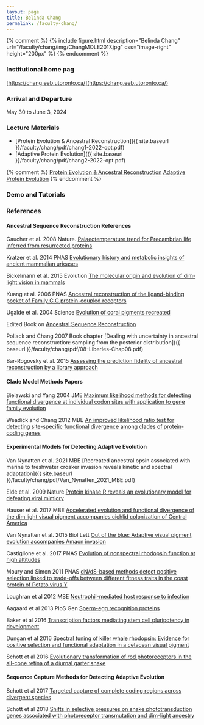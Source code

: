 ```yaml
---
layout: page
title: Belinda Chang
permalink: /faculty-chang/
---
```

{% comment %}
{% include figure.html description="Belinda Chang" url="/faculty/chang/img/ChangMOLE2017.jpg" css="image-right" height="200px" %}
{% endcomment %}
### Institutional home pag

[https://chang.eeb.utoronto.ca/](https://chang.eeb.utoronto.ca/)

### Arrival and Departure

May 30 to June 3, 2024

### Lecture Materials

* [Protein Evolution & Ancestral Reconstruction]({{ site.baseurl }}/faculty/chang/pdf/chang1-2022-opt.pdf)
* [Adaptive Protein Evolution]({{ site.baseurl }}/faculty/chang/pdf/chang2-2022-opt.pdf)

{% comment %}
[Protein Evolution & Ancestral Reconstruction](https://molevol.mbl.edu/images/a/a3/Adaptive_Protein_Evolution.pdf)
[Adaptive Protein Evolution](https://molevol.mbl.edu/images/3/33/Protein_Evolution_%26_Ancestral_Reconstruction.pdf)
{% endcomment %}

### Demo and Tutorials


### References

#### Ancestral Sequence Reconstruction References

Gaucher et al. 2008 Nature. [Palaeotemperature trend for Precambrian life inferred from resurrected proteins](https://doi.org/10.1038/nature06510)

Kratzer et al. 2014 PNAS [Evolutionary history and metabolic insights of ancient mammalian uricases](https://doi.org/10.1073/pnas.1320393111)

Bickelmann et al. 2015 Evolution [The molecular origin and evolution of dim-light vision in mammals](https://doi.org/10.1111/evo.12794)

Kuang et al. 2006 PNAS [Ancestral reconstruction of the ligand-binding pocket of Family C G protein-coupled receptors](https://doi.org/10.1111/evo.12794)

Ugalde et al. 2004 Science [Evolution of coral pigments recreated](https://doi.org/10.1126/science.1099597)

Edited Book on [Ancestral Sequence Reconstruction](https://global.oup.com/academic/product/ancestral-sequence-reconstruction-9780199299188?cc=us&lang=en&)

Pollack and Chang 2007 Book chapter [Dealing with uncertainty in ancestral sequence reconstruction: sampling from the posterior distribution]({{ baseurl }}/faculty/chang/pdf/08-Liberles-Chap08.pdf)

Bar-Rogovsky et al. 2015 [Assessing the prediction fidelity of ancestral reconstruction by a library approach](https://doi.org/10.1093/protein/gzv038)


#### Clade Model Methods Papers

Bielawski and Yang 2004 JME [Maximum likelihood methods for detecting functional divergence at individual codon sites with application to gene family evolution](https://doi.org/10.1007/s00239-004-2597-8)

Weadick and Chang 2012 MBE [An improved likelihood ratio test for detecting site-specific functional divergence among clades of protein-coding genes](https://doi.org/10.1093/molbev/msr311)


#### Experimental Models for Detecting Adaptive Evolution

Van Nynatten et al. 2021 MBE [Recreated ancestral opsin associated with marine to freshwater croaker invasion reveals kinetic and spectral adaptation]({{ site.baseurl }}/faculty/chang/pdf/Van_Nynatten_2021_MBE.pdf)

Elde et al. 2009 Nature [Protein kinase R reveals an evolutionary model for defeating viral mimicry](https://doi.org/10.1038/nature07529)

Hauser et al. 2017 MBE [Accelerated evolution and functional divergence of the dim light visual pigment accompanies cichlid colonization of Central America](https://doi.org/10.1093/molbev/msx192)

Van Nynatten et al. 2015 Biol Lett [Out of the blue: Adaptive visual pigment evolution accompanies Amaon invasion](https://royalsocietypublishing.org/doi/10.1098/rsbl.2015.0349)

Castiglione et al. 2017 PNAS [Evolution of nonspectral rhodopsin function at high altitudes](https://doi.org/10.1073/pnas.1705765114)

Moury and Simon 2011 PNAS [dN/dS-based methods detect positive selection linked to trade-offs between different fitness traits in the coast protein of Potato virus Y](https://doi.org/10.1093/molbev/msr105)

Loughran et al 2012 MBE [Neutrophil-mediated host response to infection](https://doi.org/10.1093/molbev/mss073 )

Aagaard et al 2013 PloS Gen [Sperm-egg recognition proteins](https://doi.org/10.1371/journal.pgen.1003287)

Baker et al 2016 [Transcription factors mediating stem cell pluripotency in development](https://doi.org/10.1534/genetics.115.183889)

Dungan et al 2016 [Spectral tuning of killer whale rhodopsin: Evidence for positive selection and functional adaptation in a cetacean visual pigment](https://doi.org/10.1093/molbev/msv217 )

Schott et al 2016 [Evolutionary transformation of rod photoreceptors in the all-cone retina of a diurnal garter snake](https://doi.org/10.1073/pnas.1513284113)


#### Sequence Capture Methods for Detecting Adaptive Evolution

Schott et al 2017 [Targeted capture of complete coding regions across divergent species](https://doi.org/10.1093/gbe/evx005)

Schott et al 2018 [Shifts in selective pressures on snake phototransduction genes associated with photoreceptor transmutation and dim-light ancestry](https://doi.org/10.1093/molbev/msy025)
